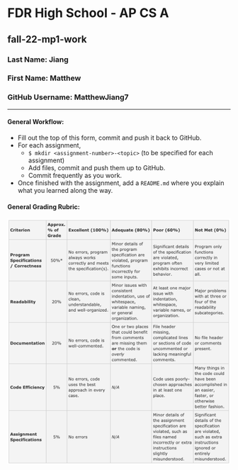 # FDR High School - AP CS A
## fall-22-mp1-work


### Last Name:  Jiang
### First Name: Matthew
### GitHub Username: MatthewJiang7

---
#### General Workflow: 
* Fill out the top of this form, commit and push it back to GitHub.
* For each assignment,
  * `$ mkdir <assignment-number>-<topic>` (to be specified for each assignment)
  * Add files, commit and push them up to GitHub.
  * Commit frequently as you work.
* Once finished with the assignment, add a `README.md` where you explain what you learned along the way.

#### General Grading Rubric:
![rubric](rubric.png)
